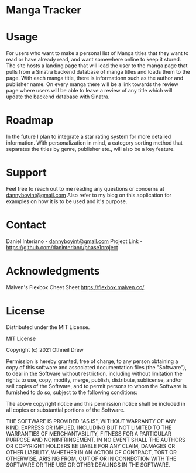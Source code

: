 
# Manga Tracker

# Usage
For users who want to make a personal list of Manga titles that they want to read or have already read, and want somewhere online to keep it stored.
The site hosts a landing page that will lead the user to the manga page that pulls from a Sinatra backend database of manga titles and loads them to the page.
With each manga title, there is informationn such as the author and publisher name. On every manga there will be a link towards the review page where users will be able to leave a review of any title which will update the backend database with Sinatra.

# Roadmap
In the future I plan to integrate a star rating system for more detailed information. With personalization in mind, a category sorting method that separates the titles by genre, publisher ete., will also be a key feature. 

# Support
Feel free to reach out to me reading any questions or concerns at dannyboyint@gmail.com
Also refer to my blog on this application for examples on how it is to be used and it's purpose.


# Contact
Daniel Interiano - dannyboyint@gmail.com
Project Link - https://github.com/daninteriano/phase1project

# Acknowledgments 

Malven's Flexbox Cheet Sheet
https://flexbox.malven.co/

# License
Distributed under the MIT License.

MIT License

Copyright (c) 2021 Othneil Drew

Permission is hereby granted, free of charge, to any person obtaining a copy
of this software and associated documentation files (the "Software"), to deal
in the Software without restriction, including without limitation the rights
to use, copy, modify, merge, publish, distribute, sublicense, and/or sell
copies of the Software, and to permit persons to whom the Software is
furnished to do so, subject to the following conditions:

The above copyright notice and this permission notice shall be included in all
copies or substantial portions of the Software.

THE SOFTWARE IS PROVIDED "AS IS", WITHOUT WARRANTY OF ANY KIND, EXPRESS OR
IMPLIED, INCLUDING BUT NOT LIMITED TO THE WARRANTIES OF MERCHANTABILITY,
FITNESS FOR A PARTICULAR PURPOSE AND NONINFRINGEMENT. IN NO EVENT SHALL THE
AUTHORS OR COPYRIGHT HOLDERS BE LIABLE FOR ANY CLAIM, DAMAGES OR OTHER
LIABILITY, WHETHER IN AN ACTION OF CONTRACT, TORT OR OTHERWISE, ARISING FROM,
OUT OF OR IN CONNECTION WITH THE SOFTWARE OR THE USE OR OTHER DEALINGS IN THE
SOFTWARE.